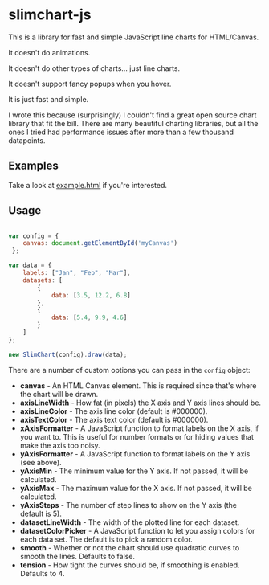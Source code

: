 # slimchart-js
This is a library for fast and simple JavaScript line charts for HTML/Canvas.

It doesn't do animations.

It doesn't do other types of charts... just line charts.

It doesn't support fancy popups when you hover.

It is just fast and simple.

I wrote this because (surprisingly) I couldn't find a great open source chart library that fit the bill. There are many beautiful charting libraries, but all the ones I tried had performance issues after more than a few thousand datapoints. 

## Examples

Take a look at [example.html](https://htmlpreview.github.io/?https://github.com/azhawkes/slimchart-js/blob/master/example.html) if you're interested.

## Usage

```javascript

var config = {
    canvas: document.getElementById('myCanvas')
 };

var data = {
    labels: ["Jan", "Feb", "Mar"],
    datasets: [
        {
            data: [3.5, 12.2, 6.8]
        },
        {
            data: [5.4, 9.9, 4.6]
        }
    ]
};

new SlimChart(config).draw(data);

```

There are a number of custom options you can pass in the ```config``` object:

* **canvas** - An HTML Canvas element. This is required since that's where the chart will be drawn.
* **axisLineWidth** - How fat (in pixels) the X axis and Y axis lines should be.
* **axisLineColor** - The axis line color (default is #000000).
* **axisTextColor** - The axis text color (default is #000000).
* **xAxisFormatter** - A JavaScript function to format labels on the X axis, if you want to. This is useful for number formats or for hiding values that make the axis too noisy.
* **yAxisFormatter** - A JavaScript function to format labels on the Y axis (see above).
* **yAxisMin** - The minimum value for the Y axis. If not passed, it will be calculated.
* **yAxisMax** - The maximum value for the X axis. If not passed, it will be calculated.
* **yAxisSteps** - The number of step lines to show on the Y axis (the default is 5).
* **datasetLineWidth** - The width of the plotted line for each dataset.
* **datasetColorPicker** - A JavaScript function to let you assign colors for each data set. The default is to pick a random color.
* **smooth** - Whether or not the chart should use quadratic curves to smooth the lines. Defaults to false.
* **tension** - How tight the curves should be, if smoothing is enabled. Defaults to 4.
